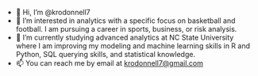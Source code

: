 - 👋 Hi, I’m @krodonnell7
- 👀 I’m interested in analytics with a specific focus on basketball and football. I am pursuing a career in sports, business, or risk analysis.
- 🌱 I’m currently studying advanced analytics at NC State University where I am improving my modeling and machine learning skills in R and Python, SQL querying skills, and statistical knowledge. 
- 📫 You can reach me by email at krodonnell7@gmail.com

<!---
krodonnell7/krodonnell7 is a ✨ special ✨ repository because its `README.md` (this file) appears on your GitHub profile.
You can click the Preview link to take a look at your changes.
--->
